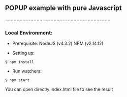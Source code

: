 ## POPUP example with pure Javascript
=====================================

### Local Environment:
- Prerequisite:
NodeJS (v4.3.2)
NPM (v2.14.12)

- Setting up:
```
$ npm install
```

- Run watchers:
```
$ npm start
```

You can open directly index.html file to see the result